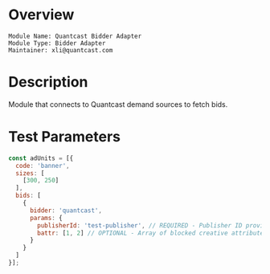 # Overview

```
Module Name: Quantcast Bidder Adapter
Module Type: Bidder Adapter
Maintainer: xli@quantcast.com
```

# Description

Module that connects to Quantcast demand sources to fetch bids.

# Test Parameters

```js
const adUnits = [{
  code: 'banner',
  sizes: [
    [300, 250]
  ],
  bids: [
    {
      bidder: 'quantcast',
      params: {
        publisherId: 'test-publisher', // REQUIRED - Publisher ID provided by Quantcast
        battr: [1, 2] // OPTIONAL - Array of blocked creative attributes as per OpenRTB Spec List 5.3
      }
    }
  ]
}];
```